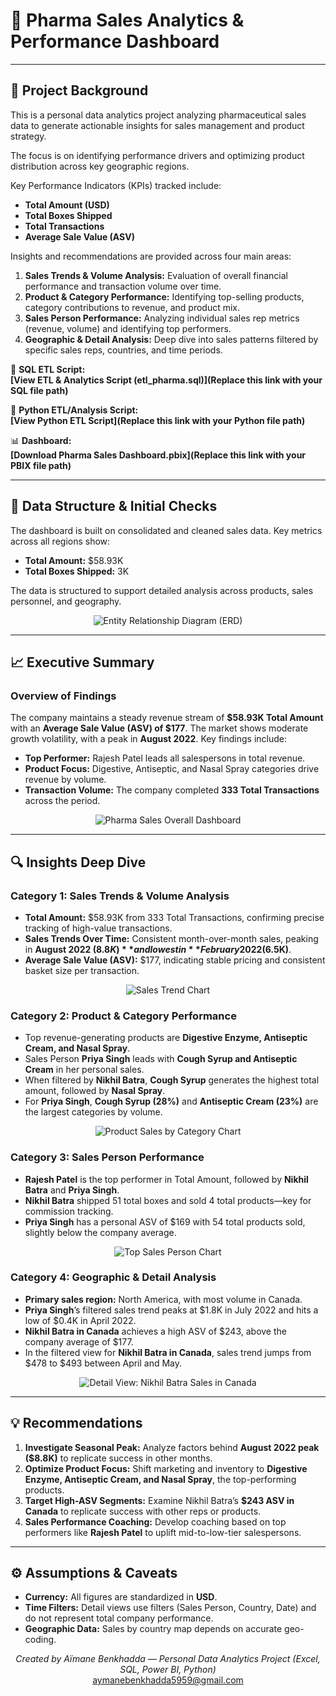 # 💊 Pharma Sales Analytics & Performance Dashboard

---

## 📘 Project Background

This is a personal data analytics project analyzing pharmaceutical sales data to generate actionable insights for sales management and product strategy.

The focus is on identifying performance drivers and optimizing product distribution across key geographic regions.

Key Performance Indicators (KPIs) tracked include:

* **Total Amount (USD)**
* **Total Boxes Shipped**
* **Total Transactions**
* **Average Sale Value (ASV)**

Insights and recommendations are provided across four main areas:

1. **Sales Trends & Volume Analysis:** Evaluation of overall financial performance and transaction volume over time.
2. **Product & Category Performance:** Identifying top-selling products, category contributions to revenue, and product mix.
3. **Sales Person Performance:** Analyzing individual sales rep metrics (revenue, volume) and identifying top performers.
4. **Geographic & Detail Analysis:** Deep dive into sales patterns filtered by specific sales reps, countries, and time periods.

🔗 **SQL ETL Script:**  
**[View ETL & Analytics Script (etl_pharma.sql)](Replace this link with your SQL file path)**

🐍 **Python ETL/Analysis Script:**  
**[View Python ETL Script](Replace this link with your Python file path)**

📊 **Dashboard:**  
**[Download Pharma Sales Dashboard.pbix](Replace this link with your PBIX file path)**

---

## 🧩 Data Structure & Initial Checks

The dashboard is built on consolidated and cleaned sales data. Key metrics across all regions show:

* **Total Amount:** $58.93K  
* **Total Boxes Shipped:** 3K  

The data is structured to support detailed analysis across products, sales personnel, and geography.

<p align="center">
  <img src="Images/pharma_erd.png" alt="Entity Relationship Diagram (ERD)">
</p>

---

## 📈 Executive Summary

### Overview of Findings

The company maintains a steady revenue stream of **$58.93K Total Amount** with an **Average Sale Value (ASV) of $177**. The market shows moderate growth volatility, with a peak in **August 2022**. Key findings include:

* **Top Performer:** Rajesh Patel leads all salespersons in total revenue.  
* **Product Focus:** Digestive, Antiseptic, and Nasal Spray categories drive revenue by volume.  
* **Transaction Volume:** The company completed **333 Total Transactions** across the period.

<p align="center">
  <img src="gemini1.jpg" alt="Pharma Sales Overall Dashboard">
</p>

---

## 🔍 Insights Deep Dive

### **Category 1: Sales Trends & Volume Analysis**

* **Total Amount:** $58.93K from 333 Total Transactions, confirming precise tracking of high-value transactions.  
* **Sales Trends Over Time:** Consistent month-over-month sales, peaking in **August 2022 ($8.8K)** and lowest in **February 2022 ($6.5K)**.  
* **Average Sale Value (ASV):** $177, indicating stable pricing and consistent basket size per transaction.

<p align="center">
  <img src="[Place Sales Over Time visualization here]" alt="Sales Trend Chart">
</p>

### **Category 2: Product & Category Performance**

* Top revenue-generating products are **Digestive Enzyme, Antiseptic Cream, and Nasal Spray**.  
* Sales Person **Priya Singh** leads with **Cough Syrup and Antiseptic Cream** in her personal sales.  
* When filtered by **Nikhil Batra**, **Cough Syrup** generates the highest total amount, followed by **Nasal Spray**.  
* For **Priya Singh**, **Cough Syrup (28%)** and **Antiseptic Cream (23%)** are the largest categories by volume.

<p align="center">
  <img src="[Place Product Category visualization here]" alt="Product Sales by Category Chart">
</p>

### **Category 3: Sales Person Performance**

* **Rajesh Patel** is the top performer in Total Amount, followed by **Nikhil Batra** and **Priya Singh**.  
* **Nikhil Batra** shipped 51 total boxes and sold 4 total products—key for commission tracking.  
* **Priya Singh** has a personal ASV of $169 with 54 total products sold, slightly below the company average.

<p align="center">
  <img src="[Place Top Sales Person visualization here]" alt="Top Sales Person Chart">
</p>

### **Category 4: Geographic & Detail Analysis**

* **Primary sales region:** North America, with most volume in Canada.  
* **Priya Singh**’s filtered sales trend peaks at $1.8K in July 2022 and hits a low of $0.4K in April 2022.  
* **Nikhil Batra in Canada** achieves a high ASV of $243, above the company average of $177.  
* In the filtered view for **Nikhil Batra in Canada**, sales trend jumps from $478 to $493 between April and May.

<p align="center">
  <img src="gimini3.jpg" alt="Detail View: Nikhil Batra Sales in Canada">
</p>

---

## 💡 Recommendations

1. **Investigate Seasonal Peak:** Analyze factors behind **August 2022 peak ($8.8K)** to replicate success in other months.  
2. **Optimize Product Focus:** Shift marketing and inventory to **Digestive Enzyme, Antiseptic Cream, and Nasal Spray**, the top-performing products.  
3. **Target High-ASV Segments:** Examine Nikhil Batra’s **$243 ASV in Canada** to replicate success with other reps or products.  
4. **Sales Performance Coaching:** Develop coaching based on top performers like **Rajesh Patel** to uplift mid-to-low-tier salespersons.

---

## ⚙️ Assumptions & Caveats

* **Currency:** All figures are standardized in **USD**.  
* **Time Filters:** Detail views use filters (Sales Person, Country, Date) and do not represent total company performance.  
* **Geographic Data:** Sales by country map depends on accurate geo-coding.

<p align="center">
  <i>Created by Aïmane Benkhadda — Personal Data Analytics Project (Excel, SQL, Power BI, Python)</i>
  <br>
  <a href="mailto:aymanebenkhadda5959@gmail.com">aymanebenkhadda5959@gmail.com</a>
</p>
